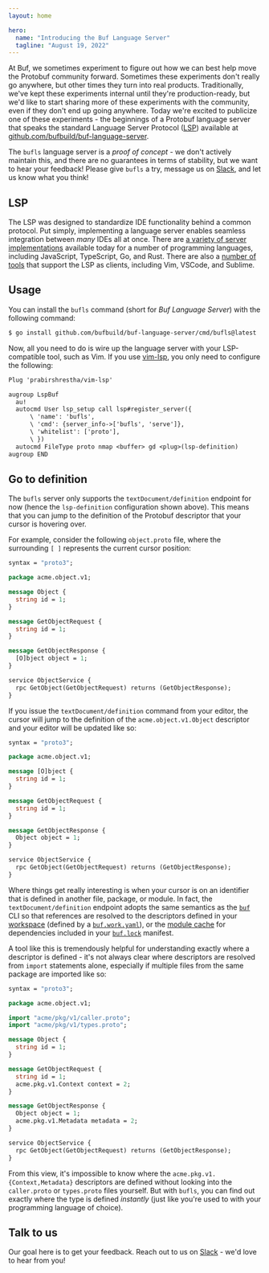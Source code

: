 ```yaml
---
layout: home

hero:
  name: "Introducing the Buf Language Server"
  tagline: "August 19, 2022"
---
```


At Buf, we sometimes experiment to figure out how we can best help move the Protobuf community forward. Sometimes these experiments don't really go anywhere, but other times they turn into real products. Traditionally, we've kept these experiments internal until they're production-ready, but we'd like to start sharing more of these experiments with the community, even if they don't end up going anywhere. Today we're excited to publicize one of these experiments - the beginnings of a Protobuf language server that speaks the standard Language Server Protocol ([LSP](https://microsoft.github.io/language-server-protocol)) available at [github.com/bufbuild/buf-language-server](https://github.com/bufbuild/buf-language-server).

The `bufls` language server is a _proof of concept_ - we don't actively maintain this, and there are no guarantees in terms of stability, but we want to hear your feedback! Please give `bufls` a try, message us on [Slack](https://buf.build/b/slack), and let us know what you think!

## LSP

The LSP was designed to standardize IDE functionality behind a common protocol. Put simply, implementing a language server enables seamless integration between _many_ IDEs all at once. There are [a variety of server implementations](https://microsoft.github.io/language-server-protocol/implementors/servers) available today for a number of programming languages, including JavaScript, TypeScript, Go, and Rust. There are also a [number of tools](https://microsoft.github.io/language-server-protocol/implementors/tools) that support the LSP as clients, including Vim, VSCode, and Sublime.

## Usage

You can install the `bufls` command (short for _Buf Language Server_) with the following command:

```protobuf
$ go install github.com/bufbuild/buf-language-server/cmd/bufls@latest
```

Now, all you need to do is wire up the language server with your LSP-compatible tool, such as Vim. If you use [vim-lsp](https://github.com/prabirshrestha/vim-lsp), you only need to configure the following:

```protobuf
Plug 'prabirshrestha/vim-lsp'

augroup LspBuf
  au!
  autocmd User lsp_setup call lsp#register_server({
      \ 'name': 'bufls',
      \ 'cmd': {server_info->['bufls', 'serve']},
      \ 'whitelist': ['proto'],
      \ })
  autocmd FileType proto nmap <buffer> gd <plug>(lsp-definition)
augroup END
```

## Go to definition

The `bufls` server only supports the `textDocument/definition` endpoint for now (hence the `lsp-definition` configuration shown above). This means that you can jump to the definition of the Protobuf descriptor that your cursor is hovering over.

For example, consider the following `object.proto` file, where the surrounding `[ ]` represents the current cursor position:

```protobuf
syntax = "proto3";

package acme.object.v1;

message Object {
  string id = 1;
}

message GetObjectRequest {
  string id = 1;
}

message GetObjectResponse {
  [O]bject object = 1;
}

service ObjectService {
  rpc GetObject(GetObjectRequest) returns (GetObjectResponse);
}
```

If you issue the `textDocument/definition` command from your editor, the cursor will jump to the definition of the `acme.object.v1.Object` descriptor and your editor will be updated like so:

```protobuf
syntax = "proto3";

package acme.object.v1;

message [O]bject {
  string id = 1;
}

message GetObjectRequest {
  string id = 1;
}

message GetObjectResponse {
  Object object = 1;
}

service ObjectService {
  rpc GetObject(GetObjectRequest) returns (GetObjectResponse);
}
```

Where things get really interesting is when your cursor is on an identifier that is defined in another file, package, or module. In fact, the `textDocument/definition` endpoint adopts the same semantics as the [`buf`](https://github.com/bufbuild/buf) CLI so that references are resolved to the descriptors defined in your [workspace](/docs/reference/workspaces/index.md) (defined by a [`buf.work.yaml`](/docs/configuration/v1/buf-work-yaml/index.md)), or the [module cache](/docs/cli/modules-workspaces/index.md#module-cache) for dependencies included in your [`buf.lock`](/docs/configuration/v1/buf-lock/index.md) manifest.

A tool like this is tremendously helpful for understanding exactly where a descriptor is defined - it's not always clear where descriptors are resolved from `import` statements alone, especially if multiple files from the same package are imported like so:

```protobuf
syntax = "proto3";

package acme.object.v1;

import "acme/pkg/v1/caller.proto";
import "acme/pkg/v1/types.proto";

message Object {
  string id = 1;
}

message GetObjectRequest {
  string id = 1;
  acme.pkg.v1.Context context = 2;
}

message GetObjectResponse {
  Object object = 1;
  acme.pkg.v1.Metadata metadata = 2;
}

service ObjectService {
  rpc GetObject(GetObjectRequest) returns (GetObjectResponse);
}
```

From this view, it's impossible to know where the `acme.pkg.v1.{Context,Metadata}` descriptors are defined without looking into the `caller.proto` or `types.proto` files yourself. But with `bufls`, you can find out exactly where the type is defined _instantly_ (just like you're used to with your programming language of choice).

## Talk to us

Our goal here is to get your feedback. Reach out to us on [Slack](https://buf.build/b/slack) - we'd love to hear from you!

‍
